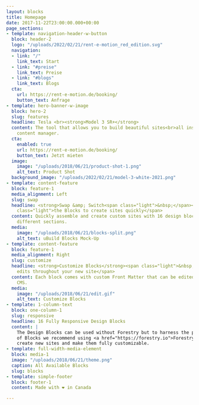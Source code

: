 ```yaml
---
layout: blocks
title: Homepage
date: 2017-11-22T23:00:00.000+00:00
page_sections:
- template: navigation-header-w-button
  block: header-2
  logo: "/uploads/2022/02/21/rent-e-motion_red_edition.svg"
  navigation:
  - link: "/"
    link_text: Start
  - link: "#preise"
    link_text: Preise
  - link: "#blogs"
    link_text: Blogs
  cta:
    url: https://rent-e-motion.de/booking/
    button_text: Anfrage
- template: hero-banner-w-image
  block: hero-2
  slug: features
  headline: Tesla <br><strong>Model 3 SR+</strong>
  content: The tool that allows you to build beautiful sites<br>all inside Forestry's
    content manager.
  cta:
    enabled: true
    url: https://rent-e-motion.de/booking/
    button_text: Jetzt mieten
  image:
    image: "/uploads/2018/06/21/product-shot-1.png"
    alt_text: Product Shot
  background_image: "/uploads/2022/02/21/model-3-white-2021.png"
- template: content-feature
  block: feature-1
  media_alignment: Left
  slug: swap
  headline: <strong>Swap &amp; Switch<span class="light">&nbsp;</span></strong><span
    class="light">the Blocks to create sites quickly</span>
  content: Quickly assemble and create custom sites with 16 design blocks for seven
    different sections.
  media:
    image: "/uploads/2018/06/21/blocks-split.png"
    alt_text: uBuild Blocks Mock-Up
- template: content-feature
  block: feature-1
  media_alignment: Right
  slug: customize
  headline: <strong>Customize Blocks</strong><span class="light">&nbsp;to make quick
    edits throughout your new site</span>
  content: Each block comes with custom Front Matter that can be edited in Forestry
    CMS.
  media:
    image: "/uploads/2018/06/21/edit.gif"
    alt_text: Customize Blocks
- template: 1-column-text
  block: one-column-1
  slug: responsive
  headline: 16 Fully Responsive Design Blocks
  content: |
    The Design Blocks can be used without Forestry but to harness the power
    of Blocks we recommend using <a href="https://forestry.io">Forestry</a>. Once the site is imported you can immediately
    create new sites and make them fully customizable.
- template: full-width-media-element
  block: media-1
  image: "/uploads/2018/06/21/theme.png"
  caption: All Available Blocks
  slug: blocks
- template: simple-footer
  block: footer-1
  content: Made with ❤︎ in Canada

---
```

